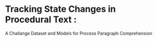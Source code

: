 # Tracking State Changes in Procedural Text :
A Challange Dataset and Models for Process Paragraph Comprehension


